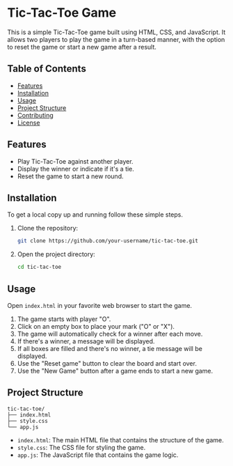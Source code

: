 # Tic-Tac-Toe Game

This is a simple Tic-Tac-Toe game built using HTML, CSS, and JavaScript. It allows two players to play the game in a turn-based manner, with the option to reset the game or start a new game after a result.

## Table of Contents

- [Features](#features)
- [Installation](#installation)
- [Usage](#usage)
- [Project Structure](#project-structure)
- [Contributing](#contributing)
- [License](#license)

## Features

- Play Tic-Tac-Toe against another player.
- Display the winner or indicate if it's a tie.
- Reset the game to start a new round.

## Installation

To get a local copy up and running follow these simple steps.

1. Clone the repository:
   ```sh
   git clone https://github.com/your-username/tic-tac-toe.git
   ```
2. Open the project directory:
   ```sh
   cd tic-tac-toe
   ```

## Usage

Open `index.html` in your favorite web browser to start the game.

1. The game starts with player "O".
2. Click on an empty box to place your mark ("O" or "X").
3. The game will automatically check for a winner after each move.
4. If there's a winner, a message will be displayed.
5. If all boxes are filled and there's no winner, a tie message will be displayed.
6. Use the "Reset game" button to clear the board and start over.
7. Use the "New Game" button after a game ends to start a new game.

## Project Structure

```plaintext
tic-tac-toe/
├── index.html
├── style.css
└── app.js
```

- `index.html`: The main HTML file that contains the structure of the game.
- `style.css`: The CSS file for styling the game.
- `app.js`: The JavaScript file that contains the game logic.



